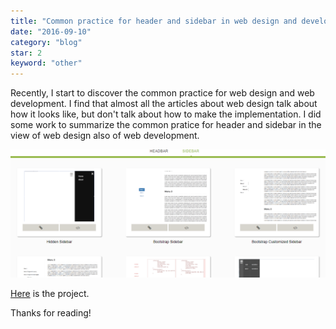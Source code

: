 ```yaml
---
title: "Common practice for header and sidebar in web design and development"
date: "2016-09-10"
category: "blog"
star: 2
keyword: "other"
---
```


Recently, I start to discover the common practice for web design and web development. I find that almost all the articles about web design talk about how it looks like, but don't talk about how to make the implementation. I did some work to summarize the common pratice for header and sidebar in the view of web design also of web development.

![](images/practice/1.png)

[Here](https://albertwhite.github.io/common-practice-for-headbar-and-sidebar/) is the project.

Thanks for reading!
